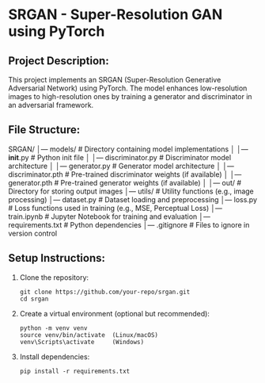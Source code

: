 SRGAN - Super-Resolution GAN using PyTorch
==========================================

Project Description:
---------------------
This project implements an SRGAN (Super-Resolution Generative Adversarial Network) using PyTorch. The model enhances low-resolution images to high-resolution ones by training a generator and discriminator in an adversarial framework.

File Structure:
---------------
SRGAN/
│— models/                  # Directory containing model implementations
│   │— __init__.py          # Python init file
│   │— discriminator.py     # Discriminator model architecture
│   │— generator.py         # Generator model architecture
│   │— discriminator.pth    # Pre-trained discriminator weights (if available)
│   │— generator.pth        # Pre-trained generator weights (if available)
│
│— out/                     # Directory for storing output images
│— utils/                   # Utility functions (e.g., image processing)
│— dataset.py               # Dataset loading and preprocessing
│— loss.py                  # Loss functions used in training (e.g., MSE, Perceptual Loss)
│— train.ipynb              # Jupyter Notebook for training and evaluation
│— requirements.txt         # Python dependencies
│— .gitignore               # Files to ignore in version control

Setup Instructions:
-------------------
1. Clone the repository:
   ```
   git clone https://github.com/your-repo/srgan.git
   cd srgan
   ```

2. Create a virtual environment (optional but recommended):
   ```
   python -m venv venv
   source venv/bin/activate  (Linux/macOS)
   venv\Scripts\activate     (Windows)
   ```

3. Install dependencies:
   ```
   pip install -r requirements.txt
   ```
